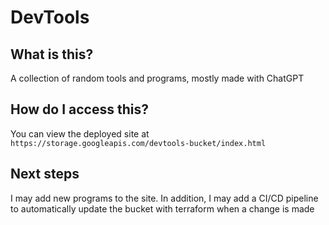 # DevTools

## What is this?

A collection of random tools and programs, mostly made with ChatGPT

## How do I access this?

You can view the deployed site at `https://storage.googleapis.com/devtools-bucket/index.html`

## Next steps

I may add new programs to the site. In addition, I may add a CI/CD pipeline to automatically update the bucket with terraform when a change is made
